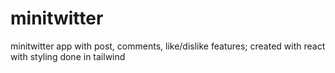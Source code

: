 # minitwitter
minitwitter app with post, comments, like/dislike features; created with react with styling done in tailwind
